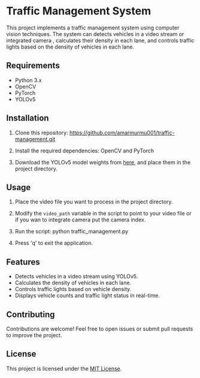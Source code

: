# Traffic Management System

This project implements a traffic management system using computer vision techniques. The system can detects vehicles in a video stream or integrated camera , calculates their density in each lane, and controls traffic lights based on the density of vehicles in each lane.

## Requirements

- Python 3.x
- OpenCV
- PyTorch
- YOLOv5

## Installation

1. Clone this repository: https://github.com/amarmurmu001/traffic-management.git

2. Install the required dependencies: OpenCV and PyTorch

3. Download the YOLOv5 model weights from [here](https://github.com/ultralytics/yolov5/releases), and place them in the project directory.

## Usage

1. Place the video file you want to process in the project directory.

2. Modify the `video_path` variable in the script to point to your video file or if you wan to integrate camera put the camera index.

3. Run the script: python traffic_management.py

4. Press 'q' to exit the application.

## Features

- Detects vehicles in a video stream using YOLOv5.
- Calculates the density of vehicles in each lane.
- Controls traffic lights based on vehicle density.
- Displays vehicle counts and traffic light status in real-time.

## Contributing

Contributions are welcome! Feel free to open issues or submit pull requests to improve the project.

## License

This project is licensed under the [MIT License](LICENSE).
